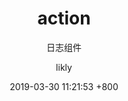 ---
title: action
subtitle: 日志组件 
description: 简化日志记录与埋点
layout: post
categories: []
tags: []
menus:
    - action
    - action
author: likly
date: 2019-03-30 11:21:53 +800
version: 1.0
---
